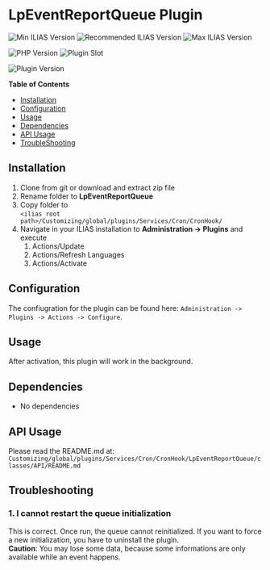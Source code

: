 # LpEventReportQueue Plugin

![Min ILIAS Version](https://img.shields.io/badge/Min_ILIAS-5.4.x-orange)
![Recommended ILIAS Version](https://img.shields.io/badge/Recommended_ILIAS-7.x-yellowgreen)
![Max ILIAS Version](https://img.shields.io/badge/Max_ILIAS-7.x-orange)

![PHP Version](https://img.shields.io/badge/PHP-%3E%3D7.2-blue)
![Plugin Slot](https://img.shields.io/badge/Slot-CronHook-blue)

![Plugin Version](https://img.shields.io/badge/plugin_version-6.0.0-blue)


**Table of Contents**

* [Installation](#installation)
* [Configuration](#configuration)
* [Usage](#usage)
* [Dependencies](#dependencies)
* [API Usage](#api-usage)
* [TroubleShooting](#troubleshooting)

## Installation

1. Clone from git or download and extract zip file
2. Rename folder to <b>LpEventReportQueue</b>
3. Copy folder to <br/>```<ilias root path>/Customizing/global/plugins/Services/Cron/CronHook/```
4. Navigate in your ILIAS installation to <b>Administration -> Plugins</b> and execute
   1. Actions/Update
   2. Actions/Refresh Languages
   3. Actions/Activate

## Configuration

The confiugration for the plugin can be found here: ```Administration -> Plugins -> Actions -> Configure```.

## Usage

After activation, this plugin will work in the background.

## Dependencies

- No dependencies

## API Usage

Please read the README.md at:
```Customizing/global/plugins/Services/Cron/CronHook/LpEventReportQueue/classes/API/README.md```

## Troubleshooting

### 1. I cannot restart the queue initialization

This is correct. Once run, the queue cannot reinitialized. If you want to 
force a new initialization, you have to uninstall the plugin.<br/>
**Caution**: You may lose some data, because some informations are only 
available while an event happens.

